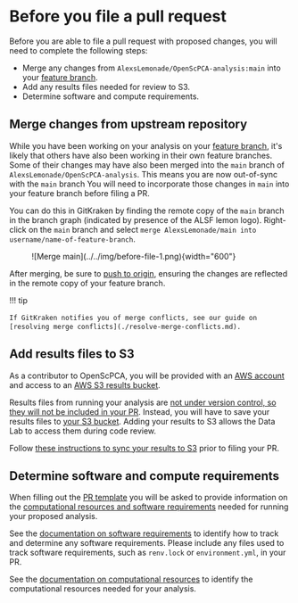 # Before you file a pull request

Before you are able to file a pull request with proposed changes, you will need to complete the following steps:

- Merge any changes from `AlexsLemonade/OpenScPCA-analysis:main` into your [feature branch](../working-with-git/working-with-branches.md).
- Add any results files needed for review to S3.
- Determine software and compute requirements.

## Merge changes from upstream repository

While you have been working on your analysis on your [feature branch](../working-with-git/working-with-branches.md), it's likely that others have also been working in their own feature branches.
Some of their changes may have also been merged into the `main` branch of `AlexsLemonade/OpenScPCA-analysis`.
This means you are now out-of-sync with the `main` branch
You will need to incorporate those changes in `main` into your feature branch before filing a PR.

You can do this in GitKraken by finding the remote copy of the `main` branch in the branch graph (indicated by presence of the ALSF lemon logo).
Right-click on the `main` branch and select `merge AlexsLemonade/main into username/name-of-feature-branch`.

<figure markdown="span">
    ![Merge main](../../img/before-file-1.png){width="600"}
</figure>

After merging, be sure to [push to origin](../working-with-git/push-to-origin.md), ensuring the changes are reflected in the remote copy of your feature branch.

!!! tip

    If GitKraken notifies you of merge conflicts, see our guide on [resolving merge conflicts](./resolve-merge-conflicts.md).

## Add results files to S3

As a contributor to OpenScPCA, you will be provided with an [AWS account](../../software-platforms/aws/joining-aws.md) and access to an [AWS S3 results bucket](../../software-platforms/aws/working-with-s3-buckets.md).

Results files from running your analysis are [not under version control, so they will not be included in your PR](../analysis-modules/index.md#skeleton-analysis-module-contents).
Instead, you will have to save your results files to [your S3 bucket](../../software-platforms/aws/working-with-s3-buckets.md).
Adding your results to S3 allows the Data Lab to access them during code review.

Follow [these instructions to sync your results to S3](../../software-platforms/aws/working-with-s3-buckets.md#syncing-your-results-to-s3) prior to filing your PR.

## Determine software and compute requirements

When filling out the [PR template](./pull-request-template.md) you will be asked to provide information on the [computational resources and software requirements](../determining-requirements/index.md) needed for running your proposed analysis.

See the [documentation on software requirements](../determining-requirements/determining-software-requirements.md) to identify how to track and determine any software requirements.
Please include any files used to track software requirements, such as `renv.lock` or `environment.yml`, in your PR.

See the [documentation on computational resources](../analysis-modules/compute-requirements.md) to identify the computational resources needed for your analysis.
